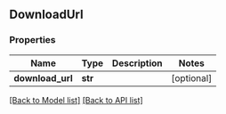 ## DownloadUrl

### Properties
Name | Type | Description | Notes
------------ | ------------- | ------------- | -------------
**download_url** | **str** |  | [optional] 

[[Back to Model list]](#documentation-for-models) [[Back to API list]](#documentation-for-api-endpoints)


